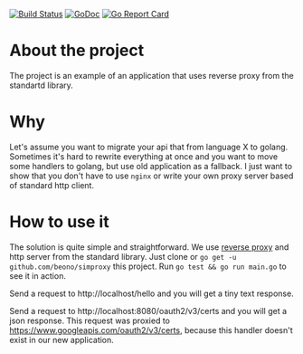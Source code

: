 [![Build Status](https://travis-ci.org/beono/simproxy.svg?branch=master)](https://travis-ci.org/beono/simproxy)
[![GoDoc](https://godoc.org/github.com/beono/simproxy?status.svg)](https://godoc.org/github.com/beono/simproxy)
[![Go Report Card](https://goreportcard.com/badge/github.com/beono/simproxy)](https://goreportcard.com/report/github.com/beono/simproxy)

# About the project
The project is an example of an application that uses reverse proxy from the standartd library.

# Why
Let's assume you want to migrate your api that from language X to golang.
Sometimes it's hard to rewrite everything at once and you want to move some handlers to golang, but use old application as a fallback.
I just want to show that you don't have to use `nginx` or write your own proxy server based of standard http client.

# How to use it
The solution is quite simple and straightforward.
We use [reverse proxy](https://golang.org/pkg/net/http/httputil/#NewSingleHostReverseProxy) and http server from the standard library.
Just clone or `go get -u github.com/beono/simproxy` this project.
Run `go test && go run main.go` to see it in action.

Send a request to http://localhost/hello and you will get a tiny text response.

Send a request to http://localhost:8080/oauth2/v3/certs and you will get a json response.
This request was proxied to https://www.googleapis.com/oauth2/v3/certs, because this handler doesn't exist in our new application.


